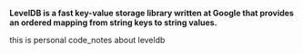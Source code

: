**LevelDB is a fast key-value storage library written at Google that provides an ordered mapping from string keys to string values.**

this is personal code_notes about leveldb
